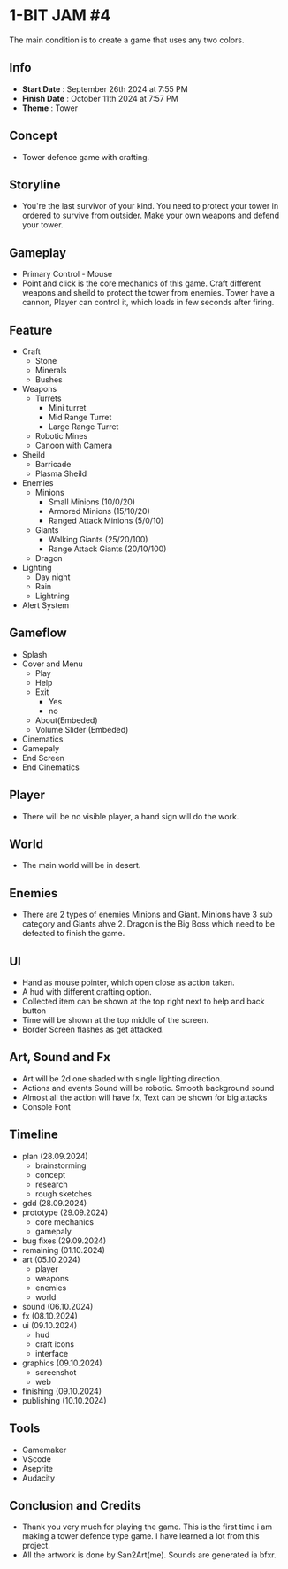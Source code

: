 # 1-BIT JAM #4

The main condition is to create a game that uses any two colors.

## Info

- **Start Date** : September 26th 2024 at 7:55 PM
- **Finish Date** :  October 11th 2024 at 7:57 PM
- **Theme** : Tower


## Concept

- Tower defence game with crafting.


## Storyline

- You're the last survivor of your kind. You need to protect your tower in ordered to survive from outsider. Make your own weapons and defend your tower.


## Gameplay

- Primary Control - Mouse
- Point and click is the core mechanics of this game. Craft different weapons and sheild to protect the tower from enemies. Tower have a cannon, Player can control it, which loads in few seconds after firing. 


## Feature

- Craft
    - Stone
    - Minerals
    - Bushes
- Weapons
    - Turrets
        - Mini turret
        - Mid  Range Turret
        - Large Range Turret
    - Robotic Mines
    - Canoon with Camera
- Sheild
    - Barricade
    - Plasma Sheild
- Enemies
    - Minions
        - Small Minions (10/0/20)
        - Armored Minions (15/10/20)
        - Ranged Attack Minions (5/0/10)
    - Giants
        - Walking Giants (25/20/100)
        - Range Attack Giants (20/10/100)
    - Dragon
- Lighting
    - Day night
    - Rain
    - Lightning
- Alert System


## Gameflow
- Splash
- Cover and Menu
    - Play
    - Help
    - Exit
        - Yes
        - no
    - About(Embeded)
    - Volume Slider (Embeded)
- Cinematics
- Gamepaly
- End Screen
- End Cinematics


## Player

- There will be no visible player, a hand sign will do the work.


## World

- The main world will be in desert.


## Enemies

- There are 2 types of enemies Minions and Giant. Minions have 3 sub category and Giants ahve 2. Dragon is the Big Boss which need to be defeated to finish the game.


## UI

- Hand as mouse pointer, which open close as action taken.
- A hud with different crafting option.
- Collected item can be shown at the top right next to help and back button
- Time will be shown at the top middle of the screen.
- Border Screen flashes as get attacked.


## Art, Sound and Fx

- Art will be 2d one shaded with single lighting direction.
- Actions and events Sound will be robotic. Smooth background sound
- Almost all the action will have fx, Text can be shown for big attacks 
- Console Font


## Timeline

- plan (28.09.2024)
    - brainstorming
    - concept
    - research
    - rough sketches
- gdd (28.09.2024)
- prototype (29.09.2024)
    - core mechanics
    - gamepaly
- bug fixes (29.09.2024)
- remaining (01.10.2024)
- art (05.10.2024)
    - player
    - weapons
    - enemies
    - world
- sound (06.10.2024)
- fx (08.10.2024)
- ui (09.10.2024)
    - hud
    - craft icons
    - interface
- graphics (09.10.2024)
    - screenshot
    - web
- finishing (09.10.2024)
- publishing (10.10.2024)


## Tools

- Gamemaker
- VScode
- Aseprite
- Audacity


## Conclusion and Credits

- Thank you very much for playing the game. This is the first time i am making a tower defence type game. I have learned a lot from this project.
- All the artwork is done by San2Art(me). Sounds are generated ia bfxr.
